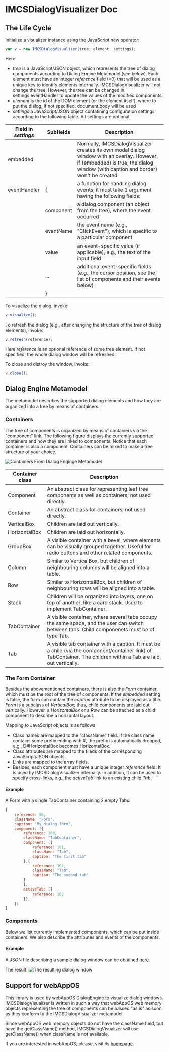 # IMCSDialogVisualizer Doc

## The Life Cycle

Initialize a visualizer instance using the JavaScript new operator:

```javascript
var v = new IMCSDialogVisualizer(tree, element, settings);
```
Here
- *tree* is a JavaScript/JSON object, which represents the tree of dialog components according to Dialog Engine Metamodel (see below).
         Each element must have an integer *reference* field (>0) that will be used as a unique key to identify elements internally.
         IMCSDialogVisualizer will not change the tree. However, the tree can be changed in settings.eventHandler to update the values of the modified components.
- *element* is the id of the DOM element (or the element itself), where to put the dialog; if not specified, document.body will be used</td></tr>
- *settings* a JavaScript/JSON object contatining configuration settings according to the following table. All settings are optional. 

|Field in *settings*|Subfields|Description|
|-----|-----------|---|
|embedded||Normally, IMCSDialogVisualizer creates its own modal dialog window with an overlay. However, if (embedded) is true, the dialog window (with caption and border) won't be created.
|eventHandler|{|a function for handling dialog events; it must take 1 argument having the following fields:|
|| component | a dialog component (an object from the tree), where the event occurred|
|| eventName | the event name (e.g., "ClickEvent"), which is specific to a particular component|
|| value | an event-specific value (if applicable),  e.g., the text of the input field|
|| ... | additional event-specific fields (e.g., the cursor position, see the list of components and their events below)|
||}||

To visualize the dialog, invoke:
```javascript
v.visualize();
```

To refresh the dialog (e.g., after changing the structure of the *tree* of dialog elements), invoke:
```javascript
v.refresh(reference);
```
Here *reference* is an optional reference of some tree element. If not specified, the whole dialog window will be refreshed.

To close and distroy the window, invoke:
```javascript
v.close();
```

## Dialog Engine Metamodel
The metamodel describes the supported dialog elements and how they are organized into a tree by means of containers.

### Containers

The tree of components is organized by means of containers via the "component" link. The following figure displays the currently supported containers and how they are linked
to components. Notice that each container is also a component. Containers can be mixed to make a tree structure of your choice.


![Containers From Dialog Enginge Metamodel](https://raw.githubusercontent.com/LUMII-Syslab/imcs_dialogvisualizer/master/doc/containers.png)

|Container class|Description|
|---------------|-----------|
|Component|An abstract class for representing leaf tree components as well as containers; not used directly.|
|Container|An abstract class for containers; not used directly.|
|VerticalBox|Children are laid out vertically.|
|HorizontalBox|Children are laid out horizontally.|
|GroupBox|A visible container with a bevel, where elements can be visually grouped together. Useful for radio buttons and other related components.|
|Column|Similar to VerticalBox, but children of neighbouring columns will be aligned into a table.|
|Row|Similar to HorizontallBox, but children of neighbouring rows will be aligned into a table.|
|Stack|Children will be organized into layers, one on top of another, like a card stack. Used to implement TabContainer.|
|TabContainer|A visible container, where several tabs occupy the same space, and the user can switch between tabs. Child componenets must be of type Tab.|
|Tab|A visible tab container with a caption. It must be a child (via the component/container link) of TabContainer. The children within a Tab are laid out vertically.|

### The Form Container
Besides the abovementioned containers, there is also the *Form* container, which must be the root of the tree of components. If the *embedded* setting is false, the form can contain the *caption*
attribute to be displayed as a title. *Form* is a subclass of *VerticalBox*; thus, child components are laid out vertically. However, a *HorizontalBox* or a *Row* can be attached as a child component to describe a horizontal layout.

Mapping to JavaScript objects is as follows:
* Class names are mapped to the "className" field. If the class name contains some prefix ending with #, the prefix is automatically dropped, e.g., D#HorizontalBox becomes HorizontalBox.
* Class attributes are mapped to the fileds of the corresponding JavaScript/JSON objects.
* Links are mapped to the array fields. 
* Besides, each component must have a unique integer *reference* field. It is used by IMCSDialogVisualizer internally. In addition, it can be used to specify cross-links, e.g., the *activeTab* link to an existing child *Tab*.

#### Example

A Form with a single TabContainer containing 2 empty Tabs:
```javascript
{
    reference: 50,
    className: "Form",
    caption: "My dialog form",
    component: [{
        reference: 100,
        className: "TabContainer",
        component: [{
            reference: 101,
            className: "Tab",
            caption: "The first tab" 
        },{
            reference: 102,
            className: "Tab",
            caption: "The second tab" 
        }
        ],
        activeTab: [{
            reference: 102
        }],
    }]
}
```

### Components

Below we list currently implemented components, which can be put inside containers. We also describe the attributes and events of the components.

#### Example

A JSON file describing a sample dialog window can be obtained [here](https://github.com/LUMII-Syslab/imcs_dialogvisualizer/blob/master/src/dialog.json).

The result:
![The resulting dialog window](https://raw.githubusercontent.com/LUMII-Syslab/imcs_dialogvisualizer/master/doc/dialog_sample.png)

## Support for webAppOS

This library is used by webAppOS DialogEngine to visualize dialog windows. IMCSDialogVisualizer is written in such a way
that webAppOS web memory objects representing the tree of components can be passed "as is" as soon as they conform
to the IMCSDialogVisualizer metamodel.

Since webAppOS web memory objects do not have the className field, but have the getClassName() method,
IMCSDialogVisualizer will use getClassName() when className is not available.

If you are interested in webAppOS, please, visit its [homepage](http://webappos.org).

